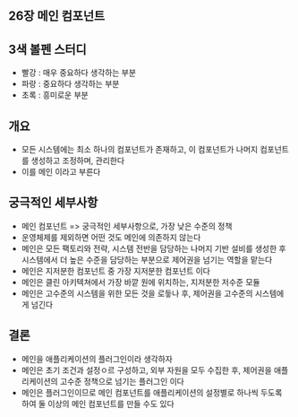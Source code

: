 ## 26장 메인 컴포넌트

## 3색 볼펜 스터디
- 빨강 : 매우 중요하다 생각하는 부분
- 파랑 : 중요하다 생각하는 부분
- 초록 : 흥미로운 부분

## 개요
- 모든 시스템에는 최소 하나의 컴포넌트가 존재하고, 이 컴포넌트가 나머지 컴포넌트를 생성하고 조정하며, 관리한다
- 이를 메인 이라고 부른다

## 궁극적인 세부사항
- 메인 컴포넌트 => 궁극적인 세부사항으로, 가장 낮은 수준의 정책
- 운영체제를 제외하면 어떤 것도 메인에 의존하지 않는다
- 메인은 모든 팩토리와 전략, 시스템 전반을 담당하는 나머지 기반 설비를 생성한 후 시스템에서 더 높은 수준을 담당하는 부분으로 제어권을 넘기는 역할을 맡는다
- 메인은 지저분한 컴포넌트 중 가장 지저분한 컴포넌트 이다
- 메인은 클린 아키텍쳐에서 가장 바깥 원에 위치하는, 지저분한 저수준 모듈
- 메인은 고수준의 시스템을 위한 모든 것을 로듷나 후, 제어권을 고수준의 시스템에게 넘긴다

## 결론
- 메인을 애플리케이션의 플러그인이라 생각하자
- 메인은 초기 조건과 설정ㅇ르 구성하고, 외부 자원을 모두 수집한 후, 제어권을 애플리케이션의 고수준 정책으로 넘기는 플러그인 이다
- 메인은 플러그인이므로 메인 컴포넌트를 애플리케이션의 설정별로 하나씩 두도록 하여 둘 이상의 메인 컴포넌트를 만들 수도 있다